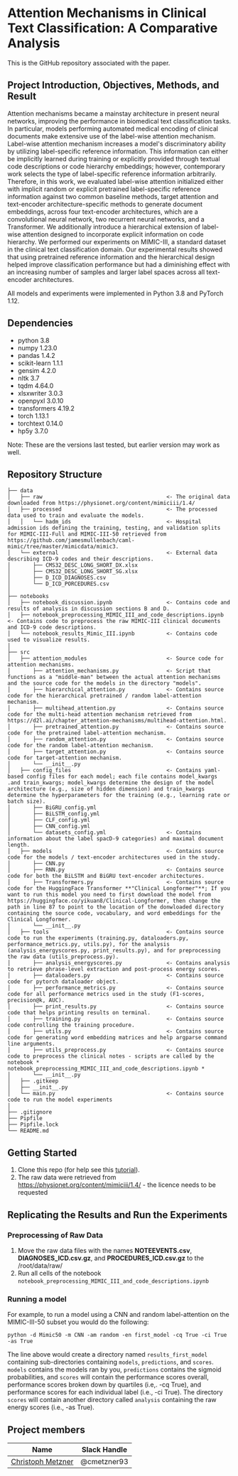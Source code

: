 # Attention Mechanisms in Clinical Text Classification: A Comparative Analysis
This is the GitHub repository associated with the paper. 

## Project Introduction, Objectives, Methods, and Result
Attention mechanisms became a mainstay architecture in present neural networks, improving the performance in biomedical text classification tasks. In particular, models performing automated medical encoding of clinical documents make extensive use of the label-wise attention mechanism. Label-wise attention mechanism increases a model's discriminatory ability by utilizing label-specific reference information. This information can either be implicitly learned during training or explicitly provided through textual code descriptions or code hierarchy embeddings; however, contemporary work selects the type of label-specific reference information arbitrarily. Therefore, in this work, we evaluated label-wise attention initialized either with implicit random or explicit pretrained label-specific reference information against two common baseline methods, target attention and text-encoder architecture-specific methods to generate document embeddings, across four text-encoder architectures, which are a convolutional neural network, two recurrent neural networks, and a Transformer. We additionally introduce a hierarchical extension of label-wise attention designed to incorporate explicit information on code hierarchy. We performed our experiments on MIMIC-III, a standard dataset in the clinical text classification domain. Our experimental results showed that using pretrained reference information and the hierarchical design helped improve classification performance but had a diminishing effect with an increasing number of samples and larger label spaces across all text-encoder architectures. 

All models and experiments were implemented in Python 3.8 and PyTorch 1.12. 

## Dependencies
* python 3.8
* numpy 1.23.0
* pandas 1.4.2
* scikit-learn 1.1.1
* gensim 4.2.0
* nltk 3.7
* tqdm 4.64.0
* xlsxwriter 3.0.3
* openpyxl 3.0.10
* transformers 4.19.2
* torch 1.13.1
* torchtext 0.14.0
* hp5y 3.7.0

Note: These are the versions last tested, but earlier version may work as well.

## Repository Structure
```
├── data
│   ├── raw                                       <- The original data downloaded from https://physionet.org/content/mimiciii/1.4/
│   ├── processed                                 <- The processed data used to train and evaluate the models.
│   │   └── hadm_ids                              <- Hospital admission ids defining the training, testing, and validation splits for MIMIC-III-Full and MIMIC-III-50 retrieved from https://github.com/jamesmullenbach/caml-mimic/tree/master/mimicdata/mimic3.
│   └── external                                  <- External data describing ICD-9 codes and their descriptions.
│       ├── CMS32_DESC_LONG_SHORT_DX.xlsx
│       ├── CMS32_DESC_LONG_SHORT_SG.xlsx
│       ├── D_ICD_DIAGNOSES.csv
│       └── D_ICD_PORCEDURES.csv
│
├── notebooks
│   ├── notebook_discussion.ipynb                 <- Contains code and results of analysis in discussion sections B and D.
│   ├── notebook_preprocessing_MIMIC_III_and_code_descriptions.ipynb      <- Contains code to preprocess the raw MIMIC-III clinical documents and ICD-9 code descriptions.
│   └── notebook_results_Mimic_III.ipynb          <- Contains code used to visualize results.
│
├── src
│   ├── attention_modules                         <- Source code for attention mechanisms.
│       ├── attention_mechanisms.py               <- Script that functions as a "middle-man" between the actual attention mechanisms and the source code for the models in the directory "models".
│       ├── hierarchical_attention.py             <- Contains source code for the hierarchical pretrained / random label-attention mechanism.
│       ├── multihead_attention.py                <- Contains source code for the multi-head attention mechanism retrieved from https://d2l.ai/chapter_attention-mechanisms/multihead-attention.html.
│       ├── pretrained_attention.py               <- Contains source code for the pretrained label-attention mechanism.
│       ├── random_attention.py                   <- Contains source code for the random label-attention mechanism.
│       ├── target_attention.py                   <- Contains source code for target-attention mechanism.
│       └── __init__.py
│   ├── config_files                              <- Contains yaml-based config files for each model; each file contains model_kwargs .and train_kwargs; model_kwargs determine the design of the model architecture (e.g., size of hidden dimension) and train_kwargs determine the hyperparameters for the training (e.g., learning rate or batch size).
│       ├── BiGRU_config.yml                      
│       ├── BiLSTM_config.yml
│       ├── CLF_config.yml
│       ├── CNN_config.yml
│       └── datasets_config.yml                   <- Contains information about the label spacD-9 categories) and maximal document length. 
│   ├── models                                    <- Contains source code for the models / text-encoder architectures used in the study.
│       ├── CNN.py
│       ├── RNN.py                                <- Contains source code for both the BiLSTM and BiGRU text-encoder architectures.
│       ├── Transformers.py                       <- Contains source code for the HuggingFace Transformer **"Clinical Longformer"**; If you want to run this model you need to first download the model from https://huggingface.co/yikuan8/Clinical-Longformer, then change the path in line 87 to point to the location of the donwloaded directory containing the source code, vocabulary, and word embeddings for the Clinical Longformer.
│       └── __init__.py
│   ├── tools                                     <- Contains source code to run the experiments (training.py, dataloaders.py, performance_metrics.py, utils.py), for the analysis (analysis_energyscores.py, print_results.py), and for preprocessing the raw data (utils_preprocess.py).
│       ├── analysis_energyscores.py              <- Contains analysis to retrieve phrase-level extraction and post-process energy scores.
│       ├── dataloaders.py                        <- Contains source code for pytorch dataloader object.
│       ├── performance_metrics.py                <- Contains source code for all performance metrics used in the study (F1-scores, precision@k, AUC).
│       ├── print_results.py                      <- Contains source code that helps printing results on terminal.
│       ├── training.py                           <- Contains source code controlling the training procedure.
│       ├── utils.py                              <- Contains source code for generating word embedding matrices and help argparse command line arguments.
│       ├── utils_preprocess.py                   <- Contains source code to preprocess the clinical notes - scripts are called by the notebook * notebook_preprocessing_MIMIC_III_and_code_descriptions.ipynb *
│       └── __init__.py
│   ├── .gitkeep
│   ├── __init__.py
│   └── main.py                                   <- Contains source code to run the model experiments   
│
├── .gitignore
├── Pipfile
├── Pipfile.lock
└── README.md
```

## Getting Started
1. Clone this repo (for help see this [tutorial](https://help.github.com/articles/cloning-a-repository/)).
2. The raw data were retrieved from https://physionet.org/content/mimiciii/1.4/ - the licence needs to be requested

## Replicating the Results and Run the Experiments
### Preprocessing of Raw Data
1. Move the raw data files with the names **NOTEEVENTS.csv**, **DIAGNOSES_ICD.csv.gz**, and **PROCEDURES_ICD.csv.gz** to the /root/data/raw/
2. Run all cells of the notebook `notebook_preprocessing_MIMIC_III_and_code_descriptions.ipynb`

### Running a model ###
For example, to run a model using a CNN and random label-attention on the MIMIC-III-50 subset you would do the following:

`python -d Mimic50 -m CNN -am random -en first_model -cq True -ci True -as True` 

The line above would create a directory named `results_first_model` containing sub-directories containing `models`, `predictions`, and `scores`. `models` contains the models ran by you, `predictions` contains the sigmoid probabilities, and `scores` will contain the performance scores overall, performance scores broken down by quartiles (i.e,. -cq True), and performance scores for each individual label (i.e., -ci True). The directory `scores` will contain another directory called `analysis` containing the raw energy scores (i.e., -as True).


## Project members

|Name     |  Slack Handle   | 
|---------|-----------------|
|[Christoph Metzner](https://github.com/cmetzner93) |     @cmetzner93    |








